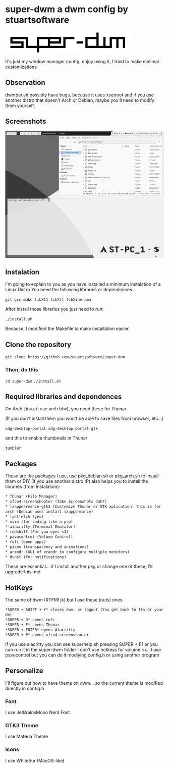 # super-dwm a dwm config by stuartsoftware
![super-dwm logo](/super-dwm.png)

It's just my window manager config, enjoy using it, I tried to make minimal customizations


## Observation
dwmbar.sh possibly have bugs, because it uses xsetroot and if you use another distro that doesn't Arch or Debian, maybe you'll need to modify them yourself.


## Screenshots
![super-dwm dunst](./screenshots/super-dwm_repatched5.jpg)


## Instalation

I'm going to explain to you as you have installed a minimum instalation of a Linux Distro
You need the following libraries or dependences...

`git gcc make libX11 libXft libXinerama`

After install those libraries you just need to run:

`./install.sh`

Because, I modified the Makefile to make installation easier.


## Clone the repository

`git clone https://github.com/stuartsoftware/super-dwm`

### Then, do this

`cd super-dwm`
`./install.sh`


## Required libraries and dependences

On Arch Linux (i use arch btw), you need these for Thunar 

(If you don't install them you won't be able to save files from browser, etc...)

`xdg-desktop-portal xdg-desktop-portal-gtk`

and this to enable thumbnails in Thunar

`tumbler`


## Packages

These are the packages I use, use pkg_debian.sh or pkg_arch.sh to install them or DIY (if you use another distro :P) also
helps you to install the libraries (from Instalation):

    * Thunar (File Manager)
    * xfce4-screenshooter (Take Screenshots dah!)
    * lxappeareance-gtk3 (Customize Thunar or GTK aplication) this is for arch (Debian uses install lxappearance)
    * fastfetch (yes)
    * nvim (for coding like a pro)
    * alacritty (Terminal Emulator)
    * redshift (For you eyes <3)
    * pavucontrol (Volume Control)
    * rofi (open apps)
    * picom (transparency and animations)
    * arandr (GUI of xrandr to configure multiple monitors)
    * dunst (for notifications)
    
These are essential... if I install another pkg or change one of these, I'll upgrade this .md


## HotKeys

The same of dwm (RTFM! jk) but I use these (nuts) ones:

    *SUPER + SHIFT + Y* closes dwm, or logout (You get back to tty or your dm)
    *SUPER + D* opens rofi
    *SUPER + E* opens Thunar
    *SUPER + ENTER* opens Alacritty 
    *SUPER + P* opens xfce4-screenshooter

If you use alacritty you can see superhelp.sh pressing SUPER + F1 or you can run it in the super-dwm folder
I don't use hotkeys for volume rn... I use pavucontrol but you can do it modiying config.h or using another program


## Personalize 

I'll figure out how to have theme on dwm... so the current theme is modified directly in config.h 

### Font

I use JetBrainsMono Nerd Font 

### GTK3 Theme

I use Materia Theme

### Icons

I use WhiteSur (MacOS-like)
